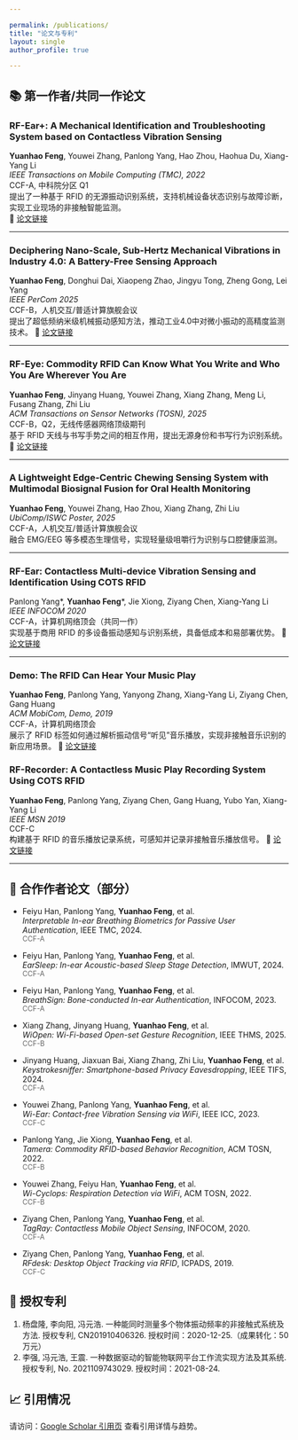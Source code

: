 ```yaml
---

permalink: /publications/
title: "论文与专利"
layout: single
author_profile: true

---
```


## 📚 第一作者/共同一作论文

### RF-Ear+: A Mechanical Identification and Troubleshooting System based on Contactless Vibration Sensing  
**Yuanhao Feng**, Youwei Zhang, Panlong Yang, Hao Zhou, Haohua Du, Xiang-Yang Li  
*IEEE Transactions on Mobile Computing (TMC), 2022*  
CCF-A, 中科院分区 Q1  
提出了一种基于 RFID 的无源振动识别系统，支持机械设备状态识别与故障诊断，实现工业现场的非接触智能监测。  
🔗 [论文链接](https://ieeexplore.ieee.org/document/9904298)


---

### Deciphering Nano-Scale, Sub-Hertz Mechanical Vibrations in Industry 4.0: A Battery-Free Sensing Approach  
**Yuanhao Feng**, Donghui Dai, Xiaopeng Zhao, Jingyu Tong, Zheng Gong, Lei Yang  
*IEEE PerCom 2025*  
CCF-B，人机交互/普适计算旗舰会议  
提出了超低频纳米级机械振动感知方法，推动工业4.0中对微小振动的高精度监测技术。
🔗 [论文链接](https://ieeexplore.ieee.org/abstract/document/11018730)

---

### RF-Eye: Commodity RFID Can Know What You Write and Who You Are Wherever You Are  
**Yuanhao Feng**, Jinyang Huang, Youwei Zhang, Xiang Zhang, Meng Li, Fusang Zhang, Zhi Liu  
*ACM Transactions on Sensor Networks (TOSN), 2025*  
CCF-B，Q2，无线传感器网络顶级期刊  
基于 RFID 天线与书写手势之间的相互作用，提出无源身份和书写行为识别系统。
🔗 [论文链接](https://dl.acm.org/doi/abs/10.1145/3737701)

---

### A Lightweight Edge-Centric Chewing Sensing System with Multimodal Biosignal Fusion for Oral Health Monitoring  
**Yuanhao Feng**, Youwei Zhang, Hao Zhou, Xiang Zhang, Zhi Liu  
*UbiComp/ISWC Poster, 2025*  
CCF-A，人机交互/普适计算旗舰会议  
融合 EMG/EEG 等多模态生理信号，实现轻量级咀嚼行为识别与口腔健康监测。

---

### RF-Ear: Contactless Multi-device Vibration Sensing and Identification Using COTS RFID  
Panlong Yang*, **Yuanhao Feng***, Jie Xiong, Ziyang Chen, Xiang-Yang Li  
*IEEE INFOCOM 2020*  
CCF-A，计算机网络顶会（共同一作）  
实现基于商用 RFID 的多设备振动感知与识别系统，具备低成本和易部署优势。
🔗 [论文链接](https://ieeexplore.ieee.org/document/9904298)

---

### Demo: The RFID Can Hear Your Music Play  
**Yuanhao Feng**, Panlong Yang, Yanyong Zhang, Xiang-Yang Li, Ziyang Chen, Gang Huang  
*ACM MobiCom, Demo, 2019*  
CCF-A，计算机网络顶会  
展示了 RFID 标签如何通过解析振动信号“听见”音乐播放，实现非接触音乐识别的新应用场景。
🔗 [论文链接](https://dl.acm.org/doi/10.1145/3300061.3343379)

### RF-Recorder: A Contactless Music Play Recording System Using COTS RFID  
**Yuanhao Feng**, Panlong Yang, Ziyang Chen, Gang Huang, Yubo Yan, Xiang-Yang Li  
*IEEE MSN 2019*  
CCF-C  
构建基于 RFID 的音乐播放记录系统，可感知并记录非接触音乐播放信号。
🔗 [论文链接](https://ieeexplore.ieee.org/document/9066021)

---

## 🤝 合作作者论文（部分）

- Feiyu Han, Panlong Yang, **Yuanhao Feng**, et al.  
  *Interpretable In-ear Breathing Biometrics for Passive User Authentication*, IEEE TMC, 2024.  
  <span style="font-size:90%; color: #666;">CCF-A</span>

- Feiyu Han, Panlong Yang, **Yuanhao Feng**, et al.  
  *EarSleep: In-ear Acoustic-based Sleep Stage Detection*, IMWUT, 2024.  
  <span style="font-size:90%; color: #666;">CCF-A</span>

- Feiyu Han, Panlong Yang, **Yuanhao Feng**, et al.  
  *BreathSign: Bone-conducted In-ear Authentication*, INFOCOM, 2023.  
  <span style="font-size:90%; color: #666;">CCF-A</span>

- Xiang Zhang, Jinyang Huang, **Yuanhao Feng**, et al.  
  *WiOpen: Wi-Fi-based Open-set Gesture Recognition*, IEEE THMS, 2025.  
  <span style="font-size:90%; color: #666;">CCF-B</span>

- Jinyang Huang, Jiaxuan Bai, Xiang Zhang, Zhi Liu, **Yuanhao Feng**, et al.  
  *Keystrokesniffer: Smartphone-based Privacy Eavesdropping*, IEEE TIFS, 2024.  
  <span style="font-size:90%; color: #666;">CCF-A</span>

- Youwei Zhang, Panlong Yang, **Yuanhao Feng**, et al.  
  *Wi-Ear: Contact-free Vibration Sensing via WiFi*, IEEE ICC, 2023.  
  <span style="font-size:90%; color: #666;">CCF-C</span>

- Panlong Yang, Jie Xiong, **Yuanhao Feng**, et al.  
  *Tamera: Commodity RFID-based Behavior Recognition*, ACM TOSN, 2022.  
  <span style="font-size:90%; color: #666;">CCF-B</span>

- Youwei Zhang, Feiyu Han, **Yuanhao Feng**, et al.  
  *Wi-Cyclops: Respiration Detection via WiFi*, ACM TOSN, 2022.  
  <span style="font-size:90%; color: #666;">CCF-B</span>

- Ziyang Chen, Panlong Yang, **Yuanhao Feng**, et al.  
  *TagRay: Contactless Mobile Object Sensing*, INFOCOM, 2020.  
  <span style="font-size:90%; color: #666;">CCF-A</span>

- Ziyang Chen, Panlong Yang, **Yuanhao Feng**, et al.  
  *RFdesk: Desktop Object Tracking via RFID*, ICPADS, 2019.  
  <span style="font-size:90%; color: #666;">CCF-C</span>
  
## 📄 授权专利

1. 杨盘隆, 李向阳, 冯元浩. 一种能同时测量多个物体振动频率的非接触式系统及方法. 授权专利, CN201910406326. 授权时间：2020-12-25.（成果转化：50万元）
2. 李强, 冯元浩, 王震. 一种数据驱动的智能物联网平台工作流实现方法及其系统. 授权专利, No. 2021109743029. 授权时间：2021-08-24.

## 📈 引用情况

请访问：[Google Scholar 引用页](https://scholar.google.com/citations?hl=zh-CN&user=bENA-F0AAAAJ) 查看引用详情与趋势。
